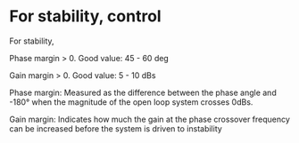 # For stability, control

For stability,

Phase margin > 0. Good value: 45 - 60 deg

Gain margin > 0. Good value: 5 - 10 dBs

Phase margin: Measured as the difference between the phase angle and -180° when the magnitude of the open loop system crosses 0dBs.

Gain margin: Indicates how much the gain at the phase crossover frequency can be increased before the system is driven to instability